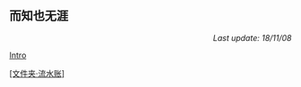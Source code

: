 ## 而知也无涯

<p align="right"><I>Last update: 18/11/08</I></p>

[Intro](Note/Intro_Note.md)

[[文件夹·流水账]](Note.Life.md)

